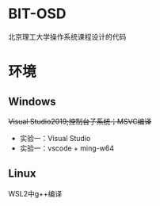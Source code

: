 # BIT-OSD
北京理工大学操作系统课程设计的代码

# 环境
## Windows
~~Visual Studio2019;控制台子系统；MSVC编译~~
* 实验一：Visual Studio
* 实验一：vscode + ming-w64

## Linux
WSL2中g++编译